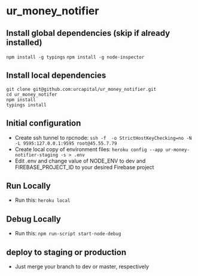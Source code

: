 # ur_money_notifier

## Install global dependencies (skip if already installed)
`npm install -g typings`
`npm install -g node-inspector`

## Install local dependencies
```script
git clone git@github.com:urcapital/ur_money_notifier.git
cd ur_money_notifer
npm install
typings install
```
## Initial configuration
* Create ssh tunnel to rpcnode: `ssh -f  -o StrictHostKeyChecking=no -N -L 9595:127.0.0.1:9595 root@45.55.7.79`
* Create local copy of environment files: `heroku config --app ur-money-notifier-staging -s > .env`
* Edit .env and change value of NODE_ENV to dev and FIREBASE_PROJECT_ID to your desired Firebase project

## Run Locally
* Run this: `heroku local`

## Debug Locally
* Run this: `npm run-script start-node-debug`

## deploy to staging or production
* Just merge your branch to dev or master, respectively
